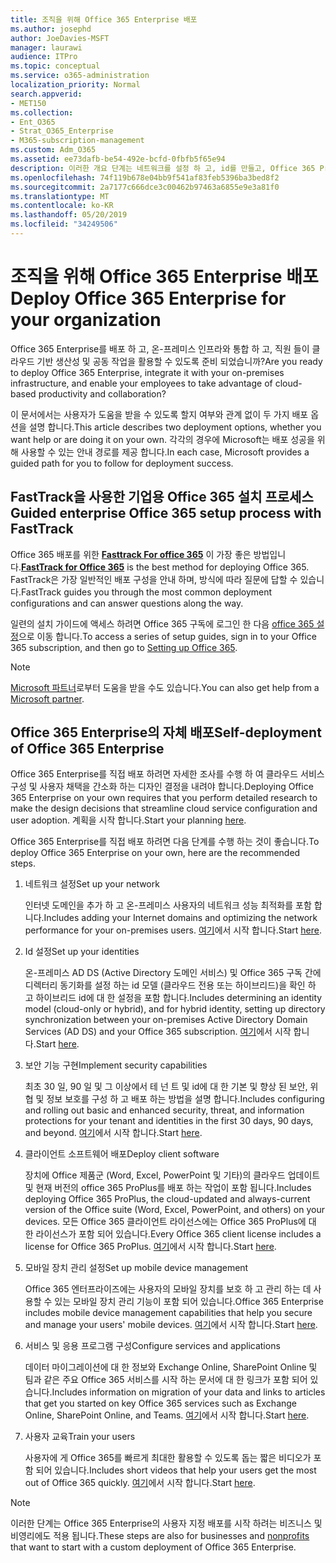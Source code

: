 ```yaml
---
title: 조직을 위해 Office 365 Enterprise 배포
ms.author: josephd
author: JoeDavies-MSFT
manager: laurawi
audience: ITPro
ms.topic: conceptual
ms.service: o365-administration
localization_priority: Normal
search.appverid:
- MET150
ms.collection:
- Ent_O365
- Strat_O365_Enterprise
- M365-subscription-management
ms.custom: Adm_O365
ms.assetid: ee73dafb-be54-492e-bcfd-0fbfb5f65e94
description: 이러한 개요 단계는 네트워크를 설정 하 고, id를 만들고, Office 365 ProPlus를 배포 하 고, 데이터를 마이그레이션하고, 조직의 사용자가 Office 365 사용을 시작 하는 데 도움을 주기 위한 것입니다.
ms.openlocfilehash: 74f119b678e04bb9f541af83feb5396ba3bed8f2
ms.sourcegitcommit: 2a7177c666dce3c00462b97463a6855e9e3a81f0
ms.translationtype: MT
ms.contentlocale: ko-KR
ms.lasthandoff: 05/20/2019
ms.locfileid: "34249506"
---
```

# <a name="deploy-office-365-enterprise-for-your-organization"></a><span data-ttu-id="799a7-103">조직을 위해 Office 365 Enterprise 배포</span><span class="sxs-lookup"><span data-stu-id="799a7-103">Deploy Office 365 Enterprise for your organization</span></span>

<span data-ttu-id="799a7-104">Office 365 Enterprise를 배포 하 고, 온-프레미스 인프라와 통합 하 고, 직원 들이 클라우드 기반 생산성 및 공동 작업을 활용할 수 있도록 준비 되었습니까?</span><span class="sxs-lookup"><span data-stu-id="799a7-104">Are you ready to deploy Office 365 Enterprise, integrate it with your on-premises infrastructure, and enable your employees to take advantage of cloud-based productivity and collaboration?</span></span>

<span data-ttu-id="799a7-105">이 문서에서는 사용자가 도움을 받을 수 있도록 할지 여부와 관계 없이 두 가지 배포 옵션을 설명 합니다.</span><span class="sxs-lookup"><span data-stu-id="799a7-105">This article describes two deployment options, whether you want help or are doing it on your own.</span></span> <span data-ttu-id="799a7-106">각각의 경우에 Microsoft는 배포 성공을 위해 사용할 수 있는 안내 경로를 제공 합니다.</span><span class="sxs-lookup"><span data-stu-id="799a7-106">In each case, Microsoft provides a guided path for you to follow for deployment success.</span></span>

## <a name="guided-enterprise-office-365-setup-process-with-fasttrack"></a><span data-ttu-id="799a7-107">FastTrack을 사용한 기업용 Office 365 설치 프로세스</span><span class="sxs-lookup"><span data-stu-id="799a7-107">Guided enterprise Office 365 setup process with FastTrack</span></span>

<span data-ttu-id="799a7-108">Office 365 배포를 위한 **[Fasttrack For office 365](https://docs.microsoft.com/fasttrack/O365-fasttrack-benefit-for-office-365)** 이 가장 좋은 방법입니다.</span><span class="sxs-lookup"><span data-stu-id="799a7-108">**[FastTrack for Office 365](https://docs.microsoft.com/fasttrack/O365-fasttrack-benefit-for-office-365)** is the best method for deploying Office 365.</span></span> <span data-ttu-id="799a7-109">FastTrack은 가장 일반적인 배포 구성을 안내 하며, 방식에 따라 질문에 답할 수 있습니다.</span><span class="sxs-lookup"><span data-stu-id="799a7-109">FastTrack guides you through the most common deployment configurations and can answer questions along the way.</span></span> 

<span data-ttu-id="799a7-110">일련의 설치 가이드에 액세스 하려면 Office 365 구독에 로그인 한 다음 [office 365 설정](https://aka.ms/o365fasttrack)으로 이동 합니다.</span><span class="sxs-lookup"><span data-stu-id="799a7-110">To access a series of setup guides, sign in to your Office 365 subscription, and then go to [Setting up Office 365](https://aka.ms/o365fasttrack).</span></span>

>[!Note]
><span data-ttu-id="799a7-111">[Microsoft 파트너](https://www.microsoft.com/solution-providers/home)로부터 도움을 받을 수도 있습니다.</span><span class="sxs-lookup"><span data-stu-id="799a7-111">You can also get help from a [Microsoft partner](https://www.microsoft.com/solution-providers/home).</span></span>
>

## <a name="self-deployment-of-office-365-enterprise"></a><span data-ttu-id="799a7-112">Office 365 Enterprise의 자체 배포</span><span class="sxs-lookup"><span data-stu-id="799a7-112">Self-deployment of Office 365 Enterprise</span></span>

<span data-ttu-id="799a7-113">Office 365 Enterprise를 직접 배포 하려면 자세한 조사를 수행 하 여 클라우드 서비스 구성 및 사용자 채택을 간소화 하는 디자인 결정을 내려야 합니다.</span><span class="sxs-lookup"><span data-stu-id="799a7-113">Deploying Office 365 Enterprise on your own requires that you perform detailed research to make the design decisions that streamline cloud service configuration and user adoption.</span></span> <span data-ttu-id="799a7-114">계획을 시작 [](get-your-organization-ready-for-office-365.md)합니다.</span><span class="sxs-lookup"><span data-stu-id="799a7-114">Start your planning [here](get-your-organization-ready-for-office-365.md).</span></span>

<span data-ttu-id="799a7-115">Office 365 Enterprise를 직접 배포 하려면 다음 단계를 수행 하는 것이 좋습니다.</span><span class="sxs-lookup"><span data-stu-id="799a7-115">To deploy Office 365 Enterprise on your own, here are the recommended steps.</span></span>

1. <span data-ttu-id="799a7-116">네트워크 설정</span><span class="sxs-lookup"><span data-stu-id="799a7-116">Set up your network</span></span>

   <span data-ttu-id="799a7-117">인터넷 도메인을 추가 하 고 온-프레미스 사용자의 네트워크 성능 최적화를 포함 합니다.</span><span class="sxs-lookup"><span data-stu-id="799a7-117">Includes adding your Internet domains and optimizing the network performance for your on-premises users.</span></span> <span data-ttu-id="799a7-118">[여기](set-up-network-for-office-365.md)에서 시작 합니다.</span><span class="sxs-lookup"><span data-stu-id="799a7-118">Start [here](set-up-network-for-office-365.md).</span></span>
 
2. <span data-ttu-id="799a7-119">Id 설정</span><span class="sxs-lookup"><span data-stu-id="799a7-119">Set up your identities</span></span>

   <span data-ttu-id="799a7-120">온-프레미스 AD DS (Active Directory 도메인 서비스) 및 Office 365 구독 간에 디렉터리 동기화를 설정 하는 id 모델 (클라우드 전용 또는 하이브리드)을 확인 하 고 하이브리드 id에 대 한 설정을 포함 합니다.</span><span class="sxs-lookup"><span data-stu-id="799a7-120">Includes determining an identity model (cloud-only or hybrid), and for hybrid identity, setting up directory synchronization between your on-premises Active Directory Domain Services (AD DS) and your Office 365 subscription.</span></span> <span data-ttu-id="799a7-121">[여기](protect-your-global-administrator-accounts.md)에서 시작 합니다.</span><span class="sxs-lookup"><span data-stu-id="799a7-121">Start [here](protect-your-global-administrator-accounts.md).</span></span>

3. <span data-ttu-id="799a7-122">보안 기능 구현</span><span class="sxs-lookup"><span data-stu-id="799a7-122">Implement security capabilities</span></span>

   <span data-ttu-id="799a7-123">최초 30 일, 90 일 및 그 이상에서 테 넌 트 및 id에 대 한 기본 및 향상 된 보안, 위협 및 정보 보호를 구성 하 고 배포 하는 방법을 설명 합니다.</span><span class="sxs-lookup"><span data-stu-id="799a7-123">Includes configuring and rolling out basic and enhanced security, threat, and information protections for your tenant and identities in the first 30 days, 90 days, and beyond.</span></span> <span data-ttu-id="799a7-124">[여기](https://docs.microsoft.com/office365/securitycompliance/security-roadmap)에서 시작 합니다.</span><span class="sxs-lookup"><span data-stu-id="799a7-124">Start [here](https://docs.microsoft.com/office365/securitycompliance/security-roadmap).</span></span>
 
4. <span data-ttu-id="799a7-125">클라이언트 소프트웨어 배포</span><span class="sxs-lookup"><span data-stu-id="799a7-125">Deploy client software</span></span>

   <span data-ttu-id="799a7-126">장치에 Office 제품군 (Word, Excel, PowerPoint 및 기타)의 클라우드 업데이트 및 현재 버전의 office 365 ProPlus를 배포 하는 작업이 포함 됩니다.</span><span class="sxs-lookup"><span data-stu-id="799a7-126">Includes deploying Office 365 ProPlus, the cloud-updated and always-current version of the Office suite (Word, Excel, PowerPoint, and others) on your devices.</span></span> <span data-ttu-id="799a7-127">모든 Office 365 클라이언트 라이선스에는 Office 365 ProPlus에 대 한 라이선스가 포함 되어 있습니다.</span><span class="sxs-lookup"><span data-stu-id="799a7-127">Every Office 365 client license includes a license for Office 365 ProPlus.</span></span> <span data-ttu-id="799a7-128">[여기](https://docs.microsoft.com/DeployOffice/deployment-guide-for-office-365-proplus)에서 시작 합니다.</span><span class="sxs-lookup"><span data-stu-id="799a7-128">Start [here](https://docs.microsoft.com/DeployOffice/deployment-guide-for-office-365-proplus).</span></span>
 
5. <span data-ttu-id="799a7-129">모바일 장치 관리 설정</span><span class="sxs-lookup"><span data-stu-id="799a7-129">Set up mobile device management</span></span>

   <span data-ttu-id="799a7-130">Office 365 엔터프라이즈에는 사용자의 모바일 장치를 보호 하 고 관리 하는 데 사용할 수 있는 모바일 장치 관리 기능이 포함 되어 있습니다.</span><span class="sxs-lookup"><span data-stu-id="799a7-130">Office 365 Enterprise includes mobile device management capabilities that help you secure and manage your users' mobile devices.</span></span> <span data-ttu-id="799a7-131">[여기](https://support.office.com/article/set-up-mobile-device-management-mdm-in-office-365-dd892318-bc44-4eb1-af00-9db5430be3cd)에서 시작 합니다.</span><span class="sxs-lookup"><span data-stu-id="799a7-131">Start [here](https://support.office.com/article/set-up-mobile-device-management-mdm-in-office-365-dd892318-bc44-4eb1-af00-9db5430be3cd).</span></span>
 
6. <span data-ttu-id="799a7-132">서비스 및 응용 프로그램 구성</span><span class="sxs-lookup"><span data-stu-id="799a7-132">Configure services and applications</span></span>

   <span data-ttu-id="799a7-133">데이터 마이그레이션에 대 한 정보와 Exchange Online, SharePoint Online 및 팀과 같은 주요 Office 365 서비스를 시작 하는 문서에 대 한 링크가 포함 되어 있습니다.</span><span class="sxs-lookup"><span data-stu-id="799a7-133">Includes information on migration of your data and links to articles that get you started on key Office 365 services such as Exchange Online, SharePoint Online, and Teams.</span></span> <span data-ttu-id="799a7-134">[여기](configure-services-and-applications.md)에서 시작 합니다.</span><span class="sxs-lookup"><span data-stu-id="799a7-134">Start [here](configure-services-and-applications.md).</span></span>
 
7. <span data-ttu-id="799a7-135">사용자 교육</span><span class="sxs-lookup"><span data-stu-id="799a7-135">Train your users</span></span>

   <span data-ttu-id="799a7-136">사용자에 게 Office 365를 빠르게 최대한 활용할 수 있도록 돕는 짧은 비디오가 포함 되어 있습니다.</span><span class="sxs-lookup"><span data-stu-id="799a7-136">Includes short videos that help your users get the most out of Office 365 quickly.</span></span> <span data-ttu-id="799a7-137">[여기](https://docs.microsoft.com/office365/admin/admin-overview/get-started-with-office-365#training-resources-for-your-users)에서 시작 합니다.</span><span class="sxs-lookup"><span data-stu-id="799a7-137">Start [here](https://docs.microsoft.com/office365/admin/admin-overview/get-started-with-office-365#training-resources-for-your-users).</span></span>
 

>[!Note]
><span data-ttu-id="799a7-138">이러한 단계는 Office 365 Enterprise의 [](https://go.microsoft.com/fwlink/?LinkId=627221) 사용자 지정 배포를 시작 하려는 비즈니스 및 비영리에도 적용 됩니다.</span><span class="sxs-lookup"><span data-stu-id="799a7-138">These steps are also for businesses and [nonprofits](https://go.microsoft.com/fwlink/?LinkId=627221) that want to start with a custom deployment of Office 365 Enterprise.</span></span> 
>
